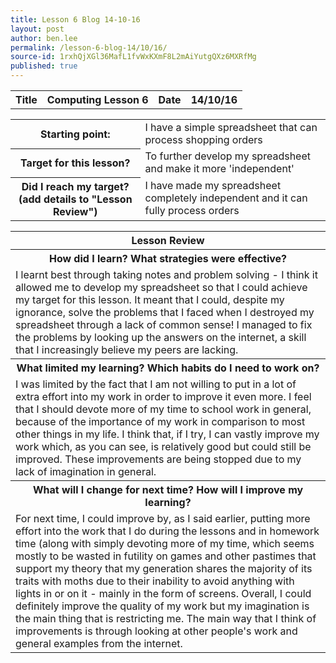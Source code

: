 ```yaml
---
title: Lesson 6 Blog 14-10-16
layout: post
author: ben.lee
permalink: /lesson-6-blog-14/10/16/
source-id: 1rxhQjXGl36MafL1fvWxKXmF8L2mAiYutgQXz6MXRfMg
published: true
---
```

<table>
  <tr>
    <th>Title</th>
    <th> Computing Lesson 6</th>
    <th>Date</th>
    <th>14/10/16</th>
  </tr>
</table>


<table>
  <tr>
    <th>Starting point:</th>
    <td>I have a simple spreadsheet that can process shopping orders</td>
  </tr>
  <tr>
    <th>Target for this lesson?</th>
    <td>To further develop my spreadsheet and make it more 'independent'</td>
  </tr>
  <tr>
    <th>Did I reach my target? 
(add details to "Lesson Review")</th>
    <td> I have made my spreadsheet completely independent and it can fully process orders</td>
  </tr>
</table>


<table>
  <tr>
    <th>Lesson Review</th>
  </tr>
  <tr>
    <th>How did I learn? What strategies were effective? </th>
  </tr>
  <tr>
    <td>I learnt best through taking notes and problem solving - I think it allowed me to develop my spreadsheet so that I could achieve my target for this lesson. It meant that I could, despite my ignorance, solve the problems that I faced when I destroyed my spreadsheet through a lack of common sense! I managed to fix the problems by looking up the answers on the internet, a skill that I increasingly believe my peers are lacking.</td>
  </tr>
  <tr>
    <th>What limited my learning? Which habits do I need to work on? </th>
  </tr>
  <tr>
    <td>I was limited by the fact that I am not willing to put in a lot of extra effort into my work in order to improve it even more. I feel that I should devote more of my time to school work in general, because of the importance of my work in comparison to most other things in my life. I think that, if I try, I can vastly improve my work which, as you can see, is relatively good but could still be improved. These improvements are being stopped due to my lack of imagination in general.</td>
  </tr>
  <tr>
    <th>What will I change for next time? How will I improve my learning?</th>
  </tr>
  <tr>
    <td>For next time, I could improve by, as I said earlier, putting more effort into the work that I do during the lessons and in homework time (along with simply devoting more of my time, which seems mostly to be wasted in futility on games and other pastimes that support my theory that my generation shares the majority of its traits with moths due to their inability to avoid anything with lights in or on it - mainly in the form of screens. Overall, I could definitely improve the quality of my work but my imagination is the main thing that is restricting me. The main way that I think of improvements is through looking at other people's work and general examples from the internet.</td>
  </tr>
</table>


